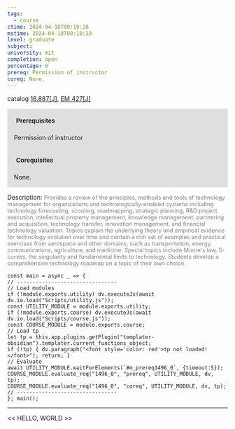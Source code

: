 ```yaml
---
tags:
  - course
ctime: 2024-04-18T00:19:28
mstime: 2024-04-18T00:19:28
level: graduate
subject: 
university: mit
completion: open
percentage: 0
prereq: Permission of instructor
coreq: None.
---
```


catalog [16.887[J]](http://student.mit.edu/catalog/m16b.html#16.887), [EM.427[J]](http://student.mit.edu/catalog/mEMa.html#EM.427)

<span style="display: block; padding: 15px; background-color: rgb(100, 100, 100, 0.2);"><font id="m_prereq1496_0" style="display: block; font-family: Arial, sans-serif; font-weight: bold; padding: 5px">Prerequisites</font><br><span id="prereq1496_0">Permission of instructor</span></span>
<span style="display: block; padding: 15px; background-color: rgb(100, 100, 100, 0.2);"><font id="m_coreq1496_0" style="display: block; font-family: Arial, sans-serif; font-weight: bold; padding: 5px">Corequisites</font><br><span id="coreq1496_0">None.</span></span>

<font style="">Description:</font>
<font style="color: grey; font-size: 0.8rem;">Provides a review of the principles, methods and tools of technology management for organizations and technologically-enabled systems including technology forecasting, scouting, roadmapping, strategic planning, R&amp;D project execution, intellectual property management, knowledge management, partnering and acquisition, technology transfer, innovation management, and financial technology valuation. Topics explain the underlying theory and empirical evidence for technology evolution over time and contain a rich set of examples and practical exercises from aerospace and other domains, such as transportation, energy, communications, agriculture, and medicine. Special topics include Moore's law, S-curves, the singularity and fundamental limits to technology. Students develop a comprehensive technology roadmap on a topic of their own choice.</font>

```dataviewjs
const main = async _ => {
// --------------------------------
// Load modules
if (!module.exports.utility) dv.executeJs(await dv.io.load("Scripts/utility.js"));
const UTILITY_MODULE = module.exports.utility;
if (!module.exports.course) dv.executeJs(await dv.io.load("Scripts/course.js"));
const COURSE_MODULE = module.exports.course;
// Load tp
let tp = this.app.plugins.getPlugin("templater-obsidian").templater.current_functions_object;
if (!tp) { dv.paragraph("<font style='color: red'>tp not loaded!</font>"); return; }
// Evaluate
await UTILITY_MODULE.waitForElements(`#m_prereq1496_0`, {timeout:5});
COURSE_MODULE.evaluate_req("1496_0", "prereq", UTILITY_MODULE, dv, tp);
COURSE_MODULE.evaluate_req("1496_0", "coreq", UTILITY_MODULE, dv, tp);
// --------------------------------
}; main();
```

---

<< HELLO, WORLD >>
